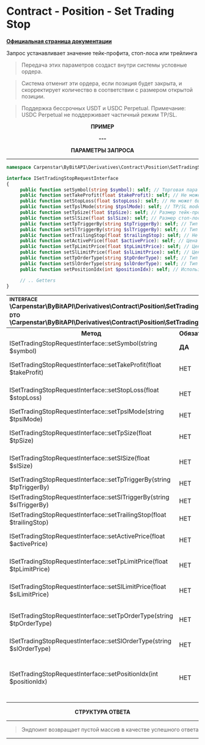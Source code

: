 # Contract - Position - Set Trading Stop
<b>[Официальная страница документации](https://bybit-exchange.github.io/docs/derivatives/contract/trading-stop)</b>

<p>Запрос устанавливает значение тейк-профита, стоп-лоса или трейлинга</p>

> Передача этих параметров создаст внутри системы условные ордера.

> Система отменит эти ордера, если позиция будет закрыта, и скорректирует количество в соответствии с размером открытой позиции.

> Поддержка бессрочных USDT и USDC Perpetual. Примечание: USDC Perpetual не поддерживает частичный режим TP/SL.

<p align="center" width="100%"><b>ПРИМЕР</b></p>

<p align="center" width="100%"><b> --- </b></p>


<p align="center" width="100%"><b>ПАРАМЕТРЫ ЗАПРОСА</b></p>

---

```php
namespace Carpenstar\ByBitAPI\Derivatives\Contract\Position\SetTradingStop\Interfaces;

interface ISetTradingStopRequestInterface
{
     public function setSymbol(string $symbol): self; // Торговая пара
     public function setTakeProfit(float $takeProfit): self; // Не может быть меньше 0, 0 означает отмену Take Profit. Частичный TP/SL не может быть отменен установкой 0
     public function setStopLoss(float $stopLoss): self; // Не может быть меньше 0, 0 означает отмену Stop Loss. Частичный TP/SL не может быть отменен установкой 0
     public function setTpslMode(string $tpslMode): self; // TP/SL mode
     public function setTpSize(float $tpSize): self; // Размер тейк-профита. Действует только в частичном режиме TP/SL. Примечание: значения tpSize и slSize должны быть равны
     public function setSlSize(float $slSize): self; // Размер стоп-лосса. Действует только в частичном режиме TP/SL. Примечание: значения tpSize и slSize должны быть равны
     public function setTpTriggerBy(string $tpTriggerBy): self; // Тип триггерной цены тейк-профита. по умолчанию: LastPrice
     public function setSlTriggerBy(string $slTriggerBy): self; // Тип цены срабатывания стоп-лосса. по умолчанию: LastPrice
     public function setTrailingStop(float $trailingStop): self; // Не может быть меньше 0, 0 означает отмену Trailing Stop
     public function setActivePrice(float $activePrice): self; // Цена триггера трейлинг-стопа. Трейлинг-стоп сработает только при достижении этой цены.
     public function setTpLimitPrice(float $tpLimitPrice): self; // Цена лимитного ордера при срабатывании цены тейк-профита. Работает только тогда, когда tpslMode=Partial и tpOrderType=Limit.
     public function setSlLimitPrice(float $slLimitPrice): self; // Цена лимитного ордера при срабатывании стоп-лосса. Работает только тогда, когда tpslMode=Partial и slOrderType=Limit.
     public function setTpOrderType(string $tpOrderType): self; // Тип ордера, при котором срабатывает тейк-профит. Рынок (по умолчанию), Лимит. Для tpslMode=Full поддерживается только tpOrderType=Market.
     public function setSlOrderType(string $slOrderType): self; // Тип ордера при срабатывании тейк-профита
     public function setPositionIdx(int $positionIdx): self; // Используется для идентификации позиций в различных режимах позиции. Для режима хеджирования этот параметр является обязательным.

     // .. Getters
}
```

<table style="width: 100%">
   <tr>
     <td colspan="3" style="text-align: left">
        <sup><b>INTERFACE</b></sup> <br />
       <b>\Carpenstar\ByBitAPI\Derivatives\Contract\Position\SetTradingStop\Interfaces\ISetTradingStopRequestInterface::class</b>
     </td>
   </tr>
   <tr>
     <td colspan="3" style="text-align: left">
        <sup><b>DTO</b></sup> <br />
       <b>\Carpenstar\ByBitAPI\Derivatives\Contract\Position\SetTradingStop\Request\SetTradingStopRequest::class</b>
     </td>
   </tr>
   <tr>
     <th style="width: 45%; text-align: center">Метод</th>
     <th style="width: 5%; text-align: center">Обязательно</th>
     <th style="width: 50%; text-align: center">Описание</th>
   </tr>
   <tr>
     <td>ISetTradingStopRequestInterface::setSymbol(string $symbol)</td>
     <td><b>ДА</b></td>
     <td>Торговая пара</td>
   </tr>
   <tr>
     <td>ISetTradingStopRequestInterface::setTakeProfit(float $takeProfit)</td>
     <td>НЕТ</td>
     <td>Не может быть меньше 0, 0 означает отмену Take Profit. Частичный TP/SL не может быть отменен установкой 0</td>
   </tr>
   <tr>
     <td>ISetTradingStopRequestInterface::setStopLoss(float $stopLoss)</td>
     <td>НЕТ</td>
     <td> Не может быть меньше 0, 0 означает отмену Stop Loss. Частичный TP/SL не может быть отменен установкой 0 </td>
   </tr>
   <tr>
     <td>ISetTradingStopRequestInterface::setTpslMode(string $tpslMode)</td>
     <td>НЕТ</td>
     <td>TP/SL mode</td>
   </tr>
   <tr>
     <td>ISetTradingStopRequestInterface::setTpSize(float $tpSize)</td>
     <td>НЕТ</td>
     <td>Размер тейк-профита. Действует только в частичном режиме TP/SL. Примечание: значения tpSize и slSize должны быть равны</td>
   </tr>
   <tr>
     <td>ISetTradingStopRequestInterface::setSlSize(float $slSize)</td>
     <td>НЕТ</td>
     <td>Размер стоп-лосса. Действует только в частичном режиме TP/SL. Примечание: значения tpSize и slSize должны быть равны</td>
   </tr>
   <tr>
     <td>ISetTradingStopRequestInterface::setTpTriggerBy(string $tpTriggerBy)</td>
     <td>НЕТ</td>
     <td>Тип триггерной цены тейк-профита. по умолчанию: LastPrice</td>
   </tr>
   <tr>
     <td>ISetTradingStopRequestInterface::setSlTriggerBy(string $slTriggerBy)</td>
     <td>НЕТ</td>
     <td> Тип цены срабатывания стоп-лосса. по умолчанию: LastPrice </td>
   </tr>
   <tr>
     <td>ISetTradingStopRequestInterface::setTrailingStop(float $trailingStop)</td>
     <td>НЕТ</td>
     <td> Не может быть меньше 0, 0 означает отмену Trailing Stop </td>
   </tr>
   <tr>
     <td>ISetTradingStopRequestInterface::setActivePrice(float $activePrice)</td>
     <td>НЕТ</td>
     <td> Цена триггера трейлинг-стопа. Трейлинг-стоп сработает только при достижении этой цены. </td>
   </tr>
   <tr>
     <td>ISetTradingStopRequestInterface::setTpLimitPrice(float $tpLimitPrice)</td>
     <td>НЕТ</td>
     <td> Цена лимитного ордера при срабатывании цены тейк-профита. Работает только тогда, когда tpslMode=Partial и tpOrderType=Limit. </td>
   </tr>
   <tr>
     <td>ISetTradingStopRequestInterface::setSlLimitPrice(float $slLimitPrice)</td>
     <td>НЕТ</td>
     <td> Цена лимитного ордера при срабатывании стоп-лосса. Работает только тогда, когда tpslMode=Partial и slOrderType=Limit. </td>
   </tr>
   <tr>
     <td>ISetTradingStopRequestInterface::setTpOrderType(string $tpOrderType)</td>
     <td>НЕТ</td>
     <td> Тип ордера, при котором срабатывает тейк-профит. Рынок (по умолчанию), Лимит. Для tpslMode=Full поддерживается только tpOrderType=Market. </td>
   </tr>
   <tr>
     <td>ISetTradingStopRequestInterface::setSlOrderType(string $slOrderType)</td>
     <td>НЕТ</td>
     <td> Тип ордера при срабатывании тейк-профита </td>
   </tr>
   <tr>
     <td>ISetTradingStopRequestInterface::setPositionIdx(int $positionIdx)</td>
     <td>НЕТ</td>
     <td> 
        Используется для идентификации позиций в различных режимах позиции. Для режима хеджирования этот параметр является обязательным.
        0: односторонний режим
        1: Режим хеджирования Buy side
        2: Режим хеджирования Sell side 
     </td>
   </tr>
</table>

<p align="center" width="100%"><b>СТРУКТУРА ОТВЕТА</b></p>

---

> Эндпоинт возвращает пустой массив в качестве успешного ответа

---

